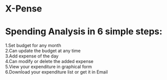 # X-Pense
# Spending Analysis in 6 simple steps:

 1.Set budget for any month \
 2.Can update the budget at any time \
 3.Add expense of the day \
 4.Can modify or delete the added expense \
 5.View your expenditure in graphical form \
 6.Download your expenditure list or get it in Email 

